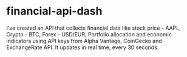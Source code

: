 # financial-api-dash
I've created an API that collects financial data like stock price - AAPL, Crypto - BTC, Forex - USD/EUR, Portfolio allocation and economic indicators using API keys from Alpha Vantage, CoinGecko and ExchangeRate API. It updates in real time, every 30 seconds.
